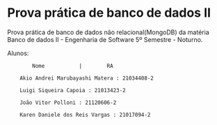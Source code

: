 # Prova prática de banco de dados II
Prova prática de banco de dados não relacional(MongoDB) da matéria Banco de dados II - Engenharia de Software 5º Semestre - Noturno.

Alunos: 

            Nome           |        RA

        Akio Andrei Marubayashi Matera : 21034408-2
        
        Luigi Siqueira Capoia : 21013423-2
        
        João Vitor Polloni : 21120606-2
                
        Karen Daniele dos Reis Vargas : 21017094-2
